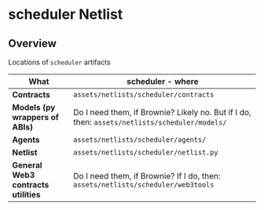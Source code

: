 # scheduler Netlist

## Overview

Locations of `scheduler` artifacts

What                                 | scheduler - where
----                                 | ----           
**Contracts**                        | `assets/netlists/scheduler/contracts`
**Models (py wrappers of ABIs)**     | Do I need them, if Brownie? Likely no. But if I do, then: `assets/netlists/scheduler/models/`
**Agents**                           | `assets/netlists/scheduler/agents/`
**Netlist**                          | `assets/netlists/scheduler/netlist.py`
**General Web3 contracts utilities** | Do I need them, if Brownie? If I do, then: `assets/netlists/scheduler/web3tools`    
